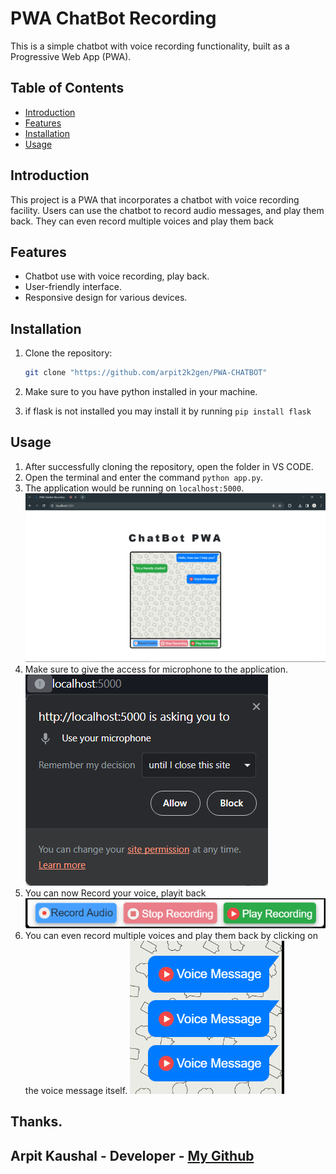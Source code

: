 # PWA ChatBot Recording

This is a simple chatbot with voice recording functionality, built as a Progressive Web App (PWA).

## Table of Contents

- [Introduction](#introduction)
- [Features](#features)
- [Installation](#installation)
- [Usage](#usage)


## Introduction

This project is a PWA that incorporates a chatbot with voice recording facility. Users can use the chatbot to record audio messages, and play them back. They can even record multiple voices and play them back

## Features

- Chatbot use with voice recording, play back.
- User-friendly interface.
- Responsive design for various devices.

## Installation

1. Clone the repository:

   ```bash
   git clone "https://github.com/arpit2k2gen/PWA-CHATBOT"
   ```
2. Make sure to you have python installed in your machine.
3. if flask is not installed you may install it by running ```pip install flask```


## Usage
1. After successfully cloning the repository, open the folder in VS CODE.
2. Open the terminal and enter the command ```python app.py```.
3. The application would be running on ```localhost:5000```.
![Alt text](image-1.png)
4. Make sure to give the access for microphone to the application.
![Alt text](image-3.png)
5. You can now Record your voice, playit back 
![Alt text](image-2.png)
6. You can even record multiple voices and play them back by clicking on the voice message itself. 
![Alt text](image-4.png)

## Thanks.
## Arpit Kaushal - Developer - [My Github](https://github.com/arpit2k2gen)